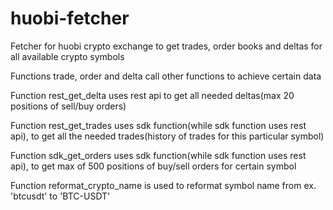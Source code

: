 # huobi-fetcher
Fetcher for huobi crypto exchange to get trades, order books and deltas for all available crypto symbols

Functions trade, order and delta call other functions to achieve certain data

Function rest_get_delta uses rest api to get all needed deltas(max 20 positions of sell/buy orders)

Function rest_get_trades uses sdk function(while sdk function uses rest api), to get all the needed trades(history of trades for this particular symbol)

Function sdk_get_orders uses sdk function(while sdk function uses rest api), to get max of 500 positions of buy/sell orders for certain symbol

Function reformat_crypto_name is used to reformat symbol name from ex. 'btcusdt' to 'BTC-USDT'
